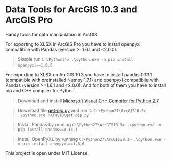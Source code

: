 # Data Tools for ArcGIS 10.3 and ArcGIS Pro
Handy tools for data manipulation in ArcGIS

For exporting to XLSX in ArcGIS Pro you have to install openpyxl compatibile with Pandas (version >=1.6.1 and <2.0.0).

> Simple run `C:\Python34> .\python.exe -m pip install openpyxl==1.8.6`.

For exporting to XLSX on ArcGIS 10.3 you have to install pandas 0.13.1 (compatible with preinstalled Numpy 1.7.1) and openpyxl compatibile with Pandas (version >=1.6.1 and <2.0.0). And for both of them you have to install pip and C++ compiler for Python.

> Download and install [Microsoft Visual C++ Compiler for Python 2.7](http://aka.ms/vcpython27)

> Download file [get-pip.py](https://bootstrap.pypa.io/get-pip.py) and run it: `C:\Python27\ArcGIS10.3> .\python.exe PATH\TO\get-pip.py`

> Install Pandas by running `C:\Python27\ArcGIS10.3> .\python.exe -m pip install pandas==0.13.1`

> Install OpenPyXL by running `C:\Python27\ArcGIS10.3> .\python.exe -m pip install openpyxl==1.8.6`

This project is open under MIT License.

